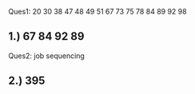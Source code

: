 Ques1: 20 30 38 47 48 49 51 67 73 75 78 84 89 92 98
## 1.) 67 84 92 89 


Ques2: job sequencing
## 2.) 395


